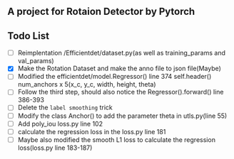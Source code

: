 ## A project for Rotaion Detector by Pytorch  
## Todo List  
- [ ] Reimplentation /Efficientdet/dataset.py(as well as training_params and val_params)  
- [X] Make the Rotation Dataset and make the anno file to json file(Maybe)  
- [ ] Modified the efficientdet/model.Regressor() line 374 self.header() num_anchors x 5(x_c, y_c, width, height, theta)  
- [ ] Follow the third step, should also notice the Regressor().forward() line 386-393  
- [ ] Delete the `label smoothing` trick  
- [ ] Modify the class Anchor() to add the parameter theta in utls.py(line 55)
- [ ] Add poly_iou loss.py line 102  
- [ ] calculate the regression loss in the loss.py line 181  
- [ ] Maybe also modified the smooth L1 loss to calculate the regression loss(loss.py line 183-187)
